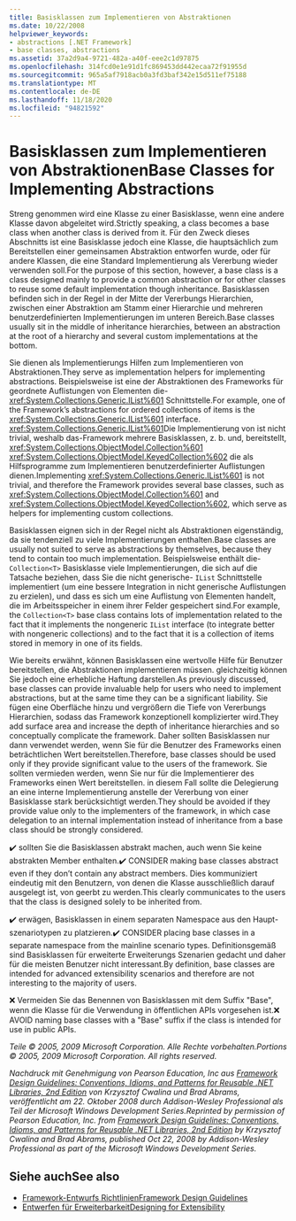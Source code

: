 ```yaml
---
title: Basisklassen zum Implementieren von Abstraktionen
ms.date: 10/22/2008
helpviewer_keywords:
- abstractions [.NET Framework]
- base classes, abstractions
ms.assetid: 37a2d9a4-9721-482a-a40f-eee2c1d97875
ms.openlocfilehash: 314fcd0e1e91d1fc869453dd442ecaa72f91955d
ms.sourcegitcommit: 965a5af7918acb0a3fd3baf342e15d511ef75188
ms.translationtype: MT
ms.contentlocale: de-DE
ms.lasthandoff: 11/18/2020
ms.locfileid: "94821592"
---
```

# <a name="base-classes-for-implementing-abstractions"></a><span data-ttu-id="ebd70-102">Basisklassen zum Implementieren von Abstraktionen</span><span class="sxs-lookup"><span data-stu-id="ebd70-102">Base Classes for Implementing Abstractions</span></span>
<span data-ttu-id="ebd70-103">Streng genommen wird eine Klasse zu einer Basisklasse, wenn eine andere Klasse davon abgeleitet wird.</span><span class="sxs-lookup"><span data-stu-id="ebd70-103">Strictly speaking, a class becomes a base class when another class is derived from it.</span></span> <span data-ttu-id="ebd70-104">Für den Zweck dieses Abschnitts ist eine Basisklasse jedoch eine Klasse, die hauptsächlich zum Bereitstellen einer gemeinsamen Abstraktion entworfen wurde, oder für andere Klassen, die eine Standard Implementierung als Vererbung wieder verwenden soll.</span><span class="sxs-lookup"><span data-stu-id="ebd70-104">For the purpose of this section, however, a base class is a class designed mainly to provide a common abstraction or for other classes to reuse some default implementation though inheritance.</span></span> <span data-ttu-id="ebd70-105">Basisklassen befinden sich in der Regel in der Mitte der Vererbungs Hierarchien, zwischen einer Abstraktion am Stamm einer Hierarchie und mehreren benutzerdefinierten Implementierungen im unteren Bereich.</span><span class="sxs-lookup"><span data-stu-id="ebd70-105">Base classes usually sit in the middle of inheritance hierarchies, between an abstraction at the root of a hierarchy and several custom implementations at the bottom.</span></span>

 <span data-ttu-id="ebd70-106">Sie dienen als Implementierungs Hilfen zum Implementieren von Abstraktionen.</span><span class="sxs-lookup"><span data-stu-id="ebd70-106">They serve as implementation helpers for implementing abstractions.</span></span> <span data-ttu-id="ebd70-107">Beispielsweise ist eine der Abstraktionen des Frameworks für geordnete Auflistungen von Elementen die- <xref:System.Collections.Generic.IList%601> Schnittstelle.</span><span class="sxs-lookup"><span data-stu-id="ebd70-107">For example, one of the Framework’s abstractions for ordered collections of items is the <xref:System.Collections.Generic.IList%601> interface.</span></span> <span data-ttu-id="ebd70-108"><xref:System.Collections.Generic.IList%601>Die Implementierung von ist nicht trivial, weshalb das-Framework mehrere Basisklassen, z. b. und, bereitstellt, <xref:System.Collections.ObjectModel.Collection%601> <xref:System.Collections.ObjectModel.KeyedCollection%602> die als Hilfsprogramme zum Implementieren benutzerdefinierter Auflistungen dienen.</span><span class="sxs-lookup"><span data-stu-id="ebd70-108">Implementing <xref:System.Collections.Generic.IList%601> is not trivial, and therefore the Framework provides several base classes, such as <xref:System.Collections.ObjectModel.Collection%601> and <xref:System.Collections.ObjectModel.KeyedCollection%602>, which serve as helpers for implementing custom collections.</span></span>

 <span data-ttu-id="ebd70-109">Basisklassen eignen sich in der Regel nicht als Abstraktionen eigenständig, da sie tendenziell zu viele Implementierungen enthalten.</span><span class="sxs-lookup"><span data-stu-id="ebd70-109">Base classes are usually not suited to serve as abstractions by themselves, because they tend to contain too much implementation.</span></span> <span data-ttu-id="ebd70-110">Beispielsweise enthält die- `Collection<T>` Basisklasse viele Implementierungen, die sich auf die Tatsache beziehen, dass Sie die nicht generische- `IList` Schnittstelle implementiert (um eine bessere Integration in nicht generische Auflistungen zu erzielen), und dass es sich um eine Auflistung von Elementen handelt, die im Arbeitsspeicher in einem ihrer Felder gespeichert sind.</span><span class="sxs-lookup"><span data-stu-id="ebd70-110">For example, the `Collection<T>` base class contains lots of implementation related to the fact that it implements the nongeneric `IList` interface (to integrate better with nongeneric collections) and to the fact that it is a collection of items stored in memory in one of its fields.</span></span>

 <span data-ttu-id="ebd70-111">Wie bereits erwähnt, können Basisklassen eine wertvolle Hilfe für Benutzer bereitstellen, die Abstraktionen implementieren müssen. gleichzeitig können Sie jedoch eine erhebliche Haftung darstellen.</span><span class="sxs-lookup"><span data-stu-id="ebd70-111">As previously discussed, base classes can provide invaluable help for users who need to implement abstractions, but at the same time they can be a significant liability.</span></span> <span data-ttu-id="ebd70-112">Sie fügen eine Oberfläche hinzu und vergrößern die Tiefe von Vererbungs Hierarchien, sodass das Framework konzeptionell komplizierter wird.</span><span class="sxs-lookup"><span data-stu-id="ebd70-112">They add surface area and increase the depth of inheritance hierarchies and so conceptually complicate the framework.</span></span> <span data-ttu-id="ebd70-113">Daher sollten Basisklassen nur dann verwendet werden, wenn Sie für die Benutzer des Frameworks einen beträchtlichen Wert bereitstellen.</span><span class="sxs-lookup"><span data-stu-id="ebd70-113">Therefore, base classes should be used only if they provide significant value to the users of the framework.</span></span> <span data-ttu-id="ebd70-114">Sie sollten vermieden werden, wenn Sie nur für die Implementierer des Frameworks einen Wert bereitstellen. in diesem Fall sollte die Delegierung an eine interne Implementierung anstelle der Vererbung von einer Basisklasse stark berücksichtigt werden.</span><span class="sxs-lookup"><span data-stu-id="ebd70-114">They should be avoided if they provide value only to the implementers of the framework, in which case delegation to an internal implementation instead of inheritance from a base class should be strongly considered.</span></span>

 <span data-ttu-id="ebd70-115">✔️ sollten Sie die Basisklassen abstrakt machen, auch wenn Sie keine abstrakten Member enthalten.</span><span class="sxs-lookup"><span data-stu-id="ebd70-115">✔️ CONSIDER making base classes abstract even if they don’t contain any abstract members.</span></span> <span data-ttu-id="ebd70-116">Dies kommuniziert eindeutig mit den Benutzern, von denen die Klasse ausschließlich darauf ausgelegt ist, von geerbt zu werden.</span><span class="sxs-lookup"><span data-stu-id="ebd70-116">This clearly communicates to the users that the class is designed solely to be inherited from.</span></span>

 <span data-ttu-id="ebd70-117">✔️ erwägen, Basisklassen in einem separaten Namespace aus den Haupt-szenariotypen zu platzieren.</span><span class="sxs-lookup"><span data-stu-id="ebd70-117">✔️ CONSIDER placing base classes in a separate namespace from the mainline scenario types.</span></span> <span data-ttu-id="ebd70-118">Definitionsgemäß sind Basisklassen für erweiterte Erweiterungs Szenarien gedacht und daher für die meisten Benutzer nicht interessant.</span><span class="sxs-lookup"><span data-stu-id="ebd70-118">By definition, base classes are intended for advanced extensibility scenarios and therefore are not interesting to the majority of users.</span></span>

 <span data-ttu-id="ebd70-119">❌ Vermeiden Sie das Benennen von Basisklassen mit dem Suffix "Base", wenn die Klasse für die Verwendung in öffentlichen APIs vorgesehen ist.</span><span class="sxs-lookup"><span data-stu-id="ebd70-119">❌ AVOID naming base classes with a "Base" suffix if the class is intended for use in public APIs.</span></span>

 <span data-ttu-id="ebd70-120">*Teile © 2005, 2009 Microsoft Corporation. Alle Rechte vorbehalten.*</span><span class="sxs-lookup"><span data-stu-id="ebd70-120">*Portions © 2005, 2009 Microsoft Corporation. All rights reserved.*</span></span>

 <span data-ttu-id="ebd70-121">*Nachdruck mit Genehmigung von Pearson Education, Inc aus [Framework Design Guidelines: Conventions, Idioms, and Patterns for Reusable .NET Libraries, 2nd Edition](https://www.informit.com/store/framework-design-guidelines-conventions-idioms-and-9780321545619) von Krzysztof Cwalina und Brad Abrams, veröffentlicht am 22. Oktober 2008 durch Addison-Wesley Professional als Teil der Microsoft Windows Development Series.*</span><span class="sxs-lookup"><span data-stu-id="ebd70-121">*Reprinted by permission of Pearson Education, Inc. from [Framework Design Guidelines: Conventions, Idioms, and Patterns for Reusable .NET Libraries, 2nd Edition](https://www.informit.com/store/framework-design-guidelines-conventions-idioms-and-9780321545619) by Krzysztof Cwalina and Brad Abrams, published Oct 22, 2008 by Addison-Wesley Professional as part of the Microsoft Windows Development Series.*</span></span>

## <a name="see-also"></a><span data-ttu-id="ebd70-122">Siehe auch</span><span class="sxs-lookup"><span data-stu-id="ebd70-122">See also</span></span>

- [<span data-ttu-id="ebd70-123">Framework-Entwurfs Richtlinien</span><span class="sxs-lookup"><span data-stu-id="ebd70-123">Framework Design Guidelines</span></span>](index.md)
- [<span data-ttu-id="ebd70-124">Entwerfen für Erweiterbarkeit</span><span class="sxs-lookup"><span data-stu-id="ebd70-124">Designing for Extensibility</span></span>](designing-for-extensibility.md)
